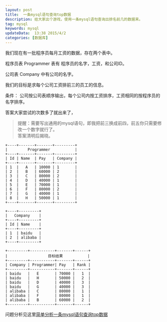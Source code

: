 ```yaml
---  
layout: post  
title:  一条mysql语句查询top数据
description: 给大家出个游戏，使用一条mysql语句查询出排名前几的数据来。
tag: mysql
keywords: mysql
updateData:  13:38 2015/4/2
categories: [数据库]
---  
```




我们现在有一批程序员每月工资的数据，存在两个表中。

程序员表 Programmer 表有 程序员的名字，工资，和公司ID。

公司表 Company 中有公司的名字。

我们的目标是求每个公司工资排前三的员工的信息。

条件： 公司按公司表顺序输出，每个公司内按工资排序，工资相同的按程序员的名字排序。

答案大家尝试的次数多了就出来了，   


>  
>  提醒：需要写出通用的mysql语句，即我把前三换成前四，前五你只需要修改一个数字就行了。  
>  答案清明后揭晓。  
>    





```
+----+-------+-------+---------+                    
|         Programmer           |                    
+----+-------+-------+---------+                    
| Id | Name  | Pay   | Company |                    
+----+-------+-------+---------+                    
| 1  |   A   | 10000 | 1       |                    
| 2  |   B   | 60000 | 2       |                    
| 3  |   C   | 80000 | 2       |                    
| 4  |   D   | 40000 | 1       | 
| 5  |   E   | 70000 | 1       |                       
| 6  |   F   | 80000 | 2       |                       
| 7  |   G   | 40000 | 1       |                       
| 8  |   H   | 50000 | 1       |                       
+----+-------+-------+---------+ 

+----+---------+ 
|   Company    |   
+----+---------+ 
| Id | Name    | 
+----+---------+ 
| 1  | baidu   | 
| 2  | alibaba | 
+----+---------+ 
                 
+---------+-----------+-------+------+                  
|                  目标结果           |                       
+---------+-----------+-------+------+                   
| Company | Programmer| Pay   | Rank |                  
+---------+-----------+-------+------+                                         
| baidu   |   E       | 70000 |   1  | 
| baidu   |   H       | 50000 |   2  | 
| baidu   |   D       | 40000 |   3  | 
| baidu   |   G       | 40000 |   3  |
| alibaba |   C       | 80000 |   1  |
| alibaba |   F       | 80000 |   1  | 
| alibaba |   B       | 60000 |   2  | 
+---------+-----------+-------+------+ 
```

问题分析见这里[简单分析一条mysql语句查询top数据][sql-top-three-solver]


[sql-top-three-solver]: http://github.tiankonguse.com/blog/2015/04/13/sql-top-three-solver/